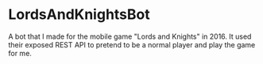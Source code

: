 # LordsAndKnightsBot
 A bot that I made for the mobile game "Lords and Knights" in 2016. It used their exposed REST API to pretend to be a normal player and play the game for me.
